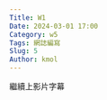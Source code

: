 ```yaml
---
Title: W1
Date: 2024-03-01 17:00
Category: w5
Tags: 網誌編寫
Slug: 5
Author: kmol
---
```




<!-- PELICAN_END_SUMMARY -->
繼續上影片字幕